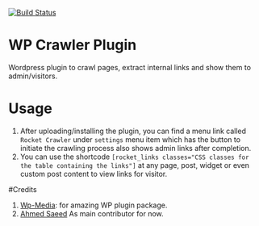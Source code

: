 [![Build Status](https://travis-ci.com/engahmeds3ed/wp-crawler.svg?branch=master)](https://travis-ci.com/engahmeds3ed/wp-crawler)

# WP Crawler Plugin
Wordpress plugin to crawl pages, extract internal links and show them to admin/visitors.

# Usage
1. After uploading/installing the plugin, you can find a menu link called `Rocket Crawler` under `settings` menu item which has the button to initiate the crawling process also shows admin links after completion.
2. You can use the shortcode `[rocket_links classes="CSS classes for the table containing the links"]` at any page, post, widget or even custom post content to view links for visitor.

#Credits
1. [Wp-Media](https://wp-media.me/): for amazing WP plugin package.
2. [Ahmed Saeed](https://github.com/engahmeds3ed) As main contributor for now.

